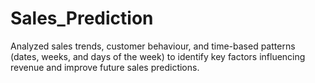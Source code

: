 # Sales_Prediction
Analyzed sales trends, customer behaviour, and time-based patterns (dates, weeks, and days of the week) to identify key factors influencing revenue and improve future sales predictions.
